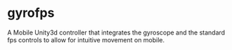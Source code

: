 gyrofps
=======
A Mobile Unity3d controller that integrates the gyroscope and the standard fps controls to allow for intuitive movement on mobile.
